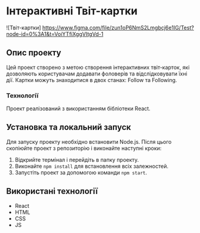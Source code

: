 # Інтерактивні Твіт-картки 

![Твіт-картки] https://www.figma.com/file/zun1oP6NmS2Lmgbcj6e1IG/Test?node-id=0%3A1&t=VoiYTfiXggVItgVd-1

## Опис проекту
Цей проект створено з метою створення інтерактивних твіт-карток, які дозволяють користувачам додавати фоловерів та відслідковувати їхні дії. Картки можуть знаходитися в двох станах: Follow та Following.

### Технології
Проект реалізований з використанням бібліотеки React.

## Установка та локальний запуск
Для запуску проекту необхідно встановити Node.js. Після цього скопіюйте проект з репозиторію і виконайте наступні кроки:

1. Відкрийте термінал і перейдіть в папку проекту.
2. Виконайте `npm install` для встановлення всіх залежностей.
3. Запустіть проект за допомогою команди `npm start`.

## Використані технології
- React 
- HTML
- CSS
- JS



